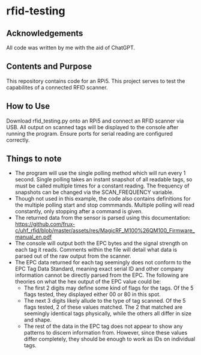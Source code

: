 # rfid-testing

## Acknowledgements

All code was written by me with the aid of ChatGPT.

## Contents and Purpose

This repository contains code for an RPi5. This project serves to test the capabilites of a connected RFID scanner.

## How to Use

Download rfid_testing.py onto an RPi5 and connect an RFID scanner via USB. All output on scanned tags will be displayed to the console after running the program. Ensure ports for serial reading are configured correctly.

## Things to note

- The program will use the single polling method which will run every 1 second. Single polling takes an instant snapshot of all readable tags, so must be called multiple times for a constant reading. The frequency of snapshots can be changed via the SCAN_FREQUENCY variable.
- Though not used in this example, the code also contains definitions for the multiple polling start and stop commmands. Multiple polling will read constantly, only stopping after a command is given.
- The returned data from the sensor is parsed using this documentation: https://github.com/frux-c/uhf_rfid/blob/master/assets/res/MagicRF_M100%26QM100_Firmware_manual_en.pdf 
- The console will output both the EPC bytes and the signal strength on each tag it reads. Comments within the file will detail what data is parsed out of the raw output from the scanner.
- The EPC data returned for each tag seemingly does not conform to the EPC Tag Data Standard, meaning exact serial ID and other company information cannot be directly parsed from the EPC. The following are theories on what the hex output of the EPC value could be:
    - The first 2 digits may define some kind of flags for the tags. Of the 5 flags tested, they displayed either 00 or 80 in this spot.
    - The next 3 digits likely allude to the type of tag scanned. Of the 5 flags tested, 2 of these values matched. The 2 that matched are seemingly identical tags physically, while the others all differ in size and shape.
    - The rest of the data in the EPC tag does not appear to show any patterns to discern information from. However, since these values differ completely, they should be enough to work as IDs on individual tags.
